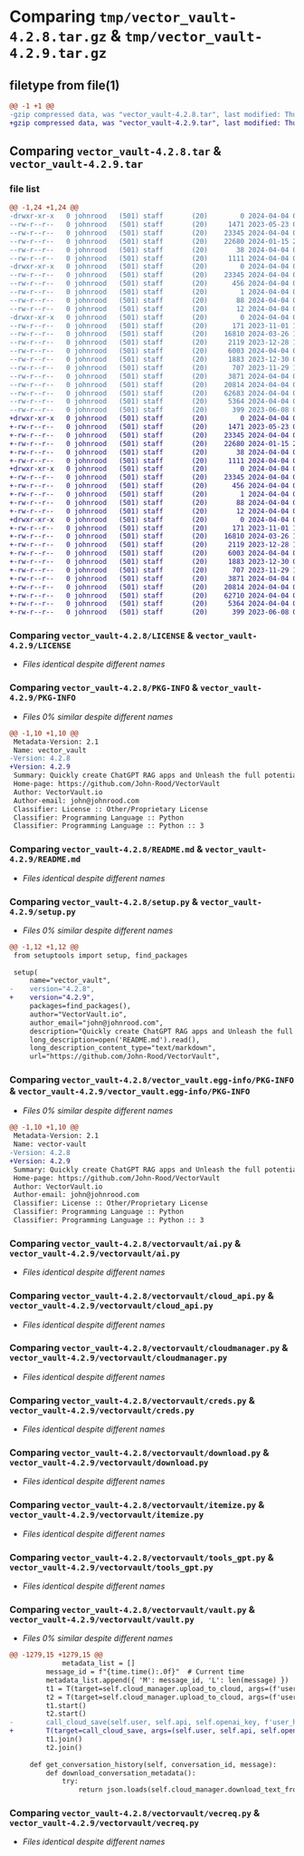 # Comparing `tmp/vector_vault-4.2.8.tar.gz` & `tmp/vector_vault-4.2.9.tar.gz`

## filetype from file(1)

```diff
@@ -1 +1 @@
-gzip compressed data, was "vector_vault-4.2.8.tar", last modified: Thu Apr  4 05:06:33 2024, max compression
+gzip compressed data, was "vector_vault-4.2.9.tar", last modified: Thu Apr  4 05:25:08 2024, max compression
```

## Comparing `vector_vault-4.2.8.tar` & `vector_vault-4.2.9.tar`

### file list

```diff
@@ -1,24 +1,24 @@
-drwxr-xr-x   0 johnrood   (501) staff       (20)        0 2024-04-04 05:06:33.691971 vector_vault-4.2.8/
--rw-r--r--   0 johnrood   (501) staff       (20)     1471 2023-05-23 07:06:02.000000 vector_vault-4.2.8/LICENSE
--rw-r--r--   0 johnrood   (501) staff       (20)    23345 2024-04-04 05:06:33.691812 vector_vault-4.2.8/PKG-INFO
--rw-r--r--   0 johnrood   (501) staff       (20)    22680 2024-01-15 21:39:47.000000 vector_vault-4.2.8/README.md
--rw-r--r--   0 johnrood   (501) staff       (20)       38 2024-04-04 05:06:33.692008 vector_vault-4.2.8/setup.cfg
--rw-r--r--   0 johnrood   (501) staff       (20)     1111 2024-04-04 05:06:22.000000 vector_vault-4.2.8/setup.py
-drwxr-xr-x   0 johnrood   (501) staff       (20)        0 2024-04-04 05:06:33.688017 vector_vault-4.2.8/vector_vault.egg-info/
--rw-r--r--   0 johnrood   (501) staff       (20)    23345 2024-04-04 05:06:33.000000 vector_vault-4.2.8/vector_vault.egg-info/PKG-INFO
--rw-r--r--   0 johnrood   (501) staff       (20)      456 2024-04-04 05:06:33.000000 vector_vault-4.2.8/vector_vault.egg-info/SOURCES.txt
--rw-r--r--   0 johnrood   (501) staff       (20)        1 2024-04-04 05:06:33.000000 vector_vault-4.2.8/vector_vault.egg-info/dependency_links.txt
--rw-r--r--   0 johnrood   (501) staff       (20)       88 2024-04-04 05:06:33.000000 vector_vault-4.2.8/vector_vault.egg-info/requires.txt
--rw-r--r--   0 johnrood   (501) staff       (20)       12 2024-04-04 05:06:33.000000 vector_vault-4.2.8/vector_vault.egg-info/top_level.txt
-drwxr-xr-x   0 johnrood   (501) staff       (20)        0 2024-04-04 05:06:33.691447 vector_vault-4.2.8/vectorvault/
--rw-r--r--   0 johnrood   (501) staff       (20)      171 2023-11-01 18:30:43.000000 vector_vault-4.2.8/vectorvault/__init__.py
--rw-r--r--   0 johnrood   (501) staff       (20)    16810 2024-03-26 17:36:03.000000 vector_vault-4.2.8/vectorvault/ai.py
--rw-r--r--   0 johnrood   (501) staff       (20)     2119 2023-12-28 19:05:59.000000 vector_vault-4.2.8/vectorvault/cloud_api.py
--rw-r--r--   0 johnrood   (501) staff       (20)     6003 2024-04-04 04:44:48.000000 vector_vault-4.2.8/vectorvault/cloudmanager.py
--rw-r--r--   0 johnrood   (501) staff       (20)     1883 2023-12-30 00:40:36.000000 vector_vault-4.2.8/vectorvault/creds.py
--rw-r--r--   0 johnrood   (501) staff       (20)      707 2023-11-29 18:24:09.000000 vector_vault-4.2.8/vectorvault/download.py
--rw-r--r--   0 johnrood   (501) staff       (20)     3871 2024-04-04 04:44:31.000000 vector_vault-4.2.8/vectorvault/itemize.py
--rw-r--r--   0 johnrood   (501) staff       (20)    20814 2024-04-04 05:06:14.000000 vector_vault-4.2.8/vectorvault/tools_gpt.py
--rw-r--r--   0 johnrood   (501) staff       (20)    62683 2024-04-04 05:04:15.000000 vector_vault-4.2.8/vectorvault/vault.py
--rw-r--r--   0 johnrood   (501) staff       (20)     5364 2024-04-04 04:33:57.000000 vector_vault-4.2.8/vectorvault/vecreq.py
--rw-r--r--   0 johnrood   (501) staff       (20)      399 2023-06-08 04:36:04.000000 vector_vault-4.2.8/vectorvault/wrap.py
+drwxr-xr-x   0 johnrood   (501) staff       (20)        0 2024-04-04 05:25:08.258731 vector_vault-4.2.9/
+-rw-r--r--   0 johnrood   (501) staff       (20)     1471 2023-05-23 07:06:02.000000 vector_vault-4.2.9/LICENSE
+-rw-r--r--   0 johnrood   (501) staff       (20)    23345 2024-04-04 05:25:08.258584 vector_vault-4.2.9/PKG-INFO
+-rw-r--r--   0 johnrood   (501) staff       (20)    22680 2024-01-15 21:39:47.000000 vector_vault-4.2.9/README.md
+-rw-r--r--   0 johnrood   (501) staff       (20)       38 2024-04-04 05:25:08.258768 vector_vault-4.2.9/setup.cfg
+-rw-r--r--   0 johnrood   (501) staff       (20)     1111 2024-04-04 05:24:21.000000 vector_vault-4.2.9/setup.py
+drwxr-xr-x   0 johnrood   (501) staff       (20)        0 2024-04-04 05:25:08.256669 vector_vault-4.2.9/vector_vault.egg-info/
+-rw-r--r--   0 johnrood   (501) staff       (20)    23345 2024-04-04 05:25:08.000000 vector_vault-4.2.9/vector_vault.egg-info/PKG-INFO
+-rw-r--r--   0 johnrood   (501) staff       (20)      456 2024-04-04 05:25:08.000000 vector_vault-4.2.9/vector_vault.egg-info/SOURCES.txt
+-rw-r--r--   0 johnrood   (501) staff       (20)        1 2024-04-04 05:25:08.000000 vector_vault-4.2.9/vector_vault.egg-info/dependency_links.txt
+-rw-r--r--   0 johnrood   (501) staff       (20)       88 2024-04-04 05:25:08.000000 vector_vault-4.2.9/vector_vault.egg-info/requires.txt
+-rw-r--r--   0 johnrood   (501) staff       (20)       12 2024-04-04 05:25:08.000000 vector_vault-4.2.9/vector_vault.egg-info/top_level.txt
+drwxr-xr-x   0 johnrood   (501) staff       (20)        0 2024-04-04 05:25:08.258391 vector_vault-4.2.9/vectorvault/
+-rw-r--r--   0 johnrood   (501) staff       (20)      171 2023-11-01 18:30:43.000000 vector_vault-4.2.9/vectorvault/__init__.py
+-rw-r--r--   0 johnrood   (501) staff       (20)    16810 2024-03-26 17:36:03.000000 vector_vault-4.2.9/vectorvault/ai.py
+-rw-r--r--   0 johnrood   (501) staff       (20)     2119 2023-12-28 19:05:59.000000 vector_vault-4.2.9/vectorvault/cloud_api.py
+-rw-r--r--   0 johnrood   (501) staff       (20)     6003 2024-04-04 04:44:48.000000 vector_vault-4.2.9/vectorvault/cloudmanager.py
+-rw-r--r--   0 johnrood   (501) staff       (20)     1883 2023-12-30 00:40:36.000000 vector_vault-4.2.9/vectorvault/creds.py
+-rw-r--r--   0 johnrood   (501) staff       (20)      707 2023-11-29 18:24:09.000000 vector_vault-4.2.9/vectorvault/download.py
+-rw-r--r--   0 johnrood   (501) staff       (20)     3871 2024-04-04 04:44:31.000000 vector_vault-4.2.9/vectorvault/itemize.py
+-rw-r--r--   0 johnrood   (501) staff       (20)    20814 2024-04-04 05:06:14.000000 vector_vault-4.2.9/vectorvault/tools_gpt.py
+-rw-r--r--   0 johnrood   (501) staff       (20)    62710 2024-04-04 05:24:12.000000 vector_vault-4.2.9/vectorvault/vault.py
+-rw-r--r--   0 johnrood   (501) staff       (20)     5364 2024-04-04 04:33:57.000000 vector_vault-4.2.9/vectorvault/vecreq.py
+-rw-r--r--   0 johnrood   (501) staff       (20)      399 2023-06-08 04:36:04.000000 vector_vault-4.2.9/vectorvault/wrap.py
```

### Comparing `vector_vault-4.2.8/LICENSE` & `vector_vault-4.2.9/LICENSE`

 * *Files identical despite different names*

### Comparing `vector_vault-4.2.8/PKG-INFO` & `vector_vault-4.2.9/PKG-INFO`

 * *Files 0% similar despite different names*

```diff
@@ -1,10 +1,10 @@
 Metadata-Version: 2.1
 Name: vector_vault
-Version: 4.2.8
+Version: 4.2.9
 Summary: Quickly create ChatGPT RAG apps and Unleash the full potential of GenAI with Vector Vault
 Home-page: https://github.com/John-Rood/VectorVault
 Author: VectorVault.io
 Author-email: john@johnrood.com
 Classifier: License :: Other/Proprietary License
 Classifier: Programming Language :: Python
 Classifier: Programming Language :: Python :: 3
```

### Comparing `vector_vault-4.2.8/README.md` & `vector_vault-4.2.9/README.md`

 * *Files identical despite different names*

### Comparing `vector_vault-4.2.8/setup.py` & `vector_vault-4.2.9/setup.py`

 * *Files 0% similar despite different names*

```diff
@@ -1,12 +1,12 @@
 from setuptools import setup, find_packages
 
 setup(
     name="vector_vault",
-    version="4.2.8",
+    version="4.2.9",
     packages=find_packages(),
     author="VectorVault.io",
     author_email="john@johnrood.com",
     description="Quickly create ChatGPT RAG apps and Unleash the full potential of GenAI with Vector Vault",
     long_description=open('README.md').read(),
     long_description_content_type="text/markdown",
     url="https://github.com/John-Rood/VectorVault",
```

### Comparing `vector_vault-4.2.8/vector_vault.egg-info/PKG-INFO` & `vector_vault-4.2.9/vector_vault.egg-info/PKG-INFO`

 * *Files 0% similar despite different names*

```diff
@@ -1,10 +1,10 @@
 Metadata-Version: 2.1
 Name: vector-vault
-Version: 4.2.8
+Version: 4.2.9
 Summary: Quickly create ChatGPT RAG apps and Unleash the full potential of GenAI with Vector Vault
 Home-page: https://github.com/John-Rood/VectorVault
 Author: VectorVault.io
 Author-email: john@johnrood.com
 Classifier: License :: Other/Proprietary License
 Classifier: Programming Language :: Python
 Classifier: Programming Language :: Python :: 3
```

### Comparing `vector_vault-4.2.8/vectorvault/ai.py` & `vector_vault-4.2.9/vectorvault/ai.py`

 * *Files identical despite different names*

### Comparing `vector_vault-4.2.8/vectorvault/cloud_api.py` & `vector_vault-4.2.9/vectorvault/cloud_api.py`

 * *Files identical despite different names*

### Comparing `vector_vault-4.2.8/vectorvault/cloudmanager.py` & `vector_vault-4.2.9/vectorvault/cloudmanager.py`

 * *Files identical despite different names*

### Comparing `vector_vault-4.2.8/vectorvault/creds.py` & `vector_vault-4.2.9/vectorvault/creds.py`

 * *Files identical despite different names*

### Comparing `vector_vault-4.2.8/vectorvault/download.py` & `vector_vault-4.2.9/vectorvault/download.py`

 * *Files identical despite different names*

### Comparing `vector_vault-4.2.8/vectorvault/itemize.py` & `vector_vault-4.2.9/vectorvault/itemize.py`

 * *Files identical despite different names*

### Comparing `vector_vault-4.2.8/vectorvault/tools_gpt.py` & `vector_vault-4.2.9/vectorvault/tools_gpt.py`

 * *Files identical despite different names*

### Comparing `vector_vault-4.2.8/vectorvault/vault.py` & `vector_vault-4.2.9/vectorvault/vault.py`

 * *Files 0% similar despite different names*

```diff
@@ -1279,15 +1279,15 @@
             metadata_list = []
         message_id = f"{time.time():.0f}"  # Current time
         metadata_list.append({ 'M': message_id, 'L': len(message) })
         t1 = T(target=self.cloud_manager.upload_to_cloud, args=(f'user_history/{conversation_id}/{message_id}', message))
         t2 = T(target=self.cloud_manager.upload_to_cloud, args=(f'user_history/{conversation_id}/metadata', json.dumps(metadata_list)))
         t1.start()
         t2.start()
-        call_cloud_save(self.user, self.api, self.openai_key, f'user_history/{conversation_id}/vectors', self.embeddings_model, message, name=message_id, split_size=3000)
+        T(target=call_cloud_save, args=(self.user, self.api, self.openai_key, f'user_history/{conversation_id}/vectors', self.embeddings_model, message, None, message_id, None, None, 3000)).start()
         t1.join()
         t2.join()
 
     def get_conversation_history(self, conversation_id, message):
         def download_conversation_metadata():
             try:
                 return json.loads(self.cloud_manager.download_text_from_cloud(f'user_history/{conversation_id}/metadata'))
```

### Comparing `vector_vault-4.2.8/vectorvault/vecreq.py` & `vector_vault-4.2.9/vectorvault/vecreq.py`

 * *Files identical despite different names*

